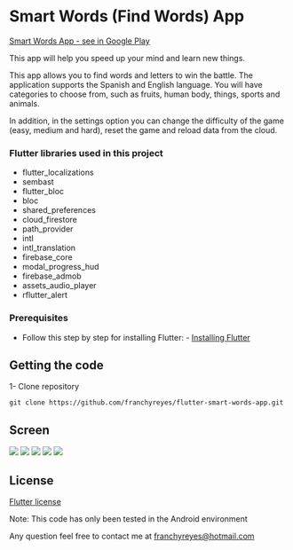 # Smart Words (Find Words) App

[Smart Words App - see in Google Play](https://play.google.com/store/apps/details?id=com.fjr.findwords)

This app will help you speed up your mind and learn new things.

This app allows you to find words and letters to win the battle.
The application supports the Spanish and English language.
You will have categories to choose from, such as fruits, human body, things, sports and animals.

In addition, in the settings option you can change the difficulty of the game (easy, medium and hard), reset the game and reload data from the cloud.

### Flutter libraries used in this project
* flutter_localizations
* sembast
* flutter_bloc
* bloc
* shared_preferences
* cloud_firestore
* path_provider
* intl
* intl_translation
* firebase_core
* modal_progress_hud
* firebase_admob
* assets_audio_player
* rflutter_alert

### Prerequisites
* Follow this step by step for installing Flutter: - [Installing Flutter](https://flutter.dev/docs/get-started/install)

## Getting the code

1- Clone repository

```
git clone https://github.com/franchyreyes/flutter-smart-words-app.git
```

## Screen

![](images/Screenshot_20201215-111943.png)
![](images/Screenshot_20201215-111954.png)
![](images/Screenshot_20201215-112012.png)
![](images/Screenshot_20201215-112036.png)
![](images/Screenshot_20201215-112111.png)


## License

[Flutter license](https://github.com/flutter/flutter/blob/master/LICENSE)

Note: This code has only been tested in the Android environment

Any question feel free to contact me at franchyreyes@hotmail.com


